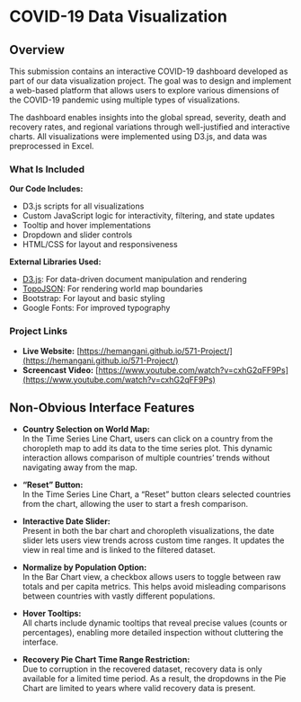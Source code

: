 # COVID-19 Data Visualization 

## Overview

This submission contains an interactive COVID-19 dashboard developed as part of our data visualization project. The goal was to design and implement a web-based platform that allows users to explore various dimensions of the COVID-19 pandemic using multiple types of visualizations.

The dashboard enables insights into the global spread, severity, death and recovery rates, and regional variations through well-justified and interactive charts. All visualizations were implemented using D3.js, and data was preprocessed in Excel.

### What Is Included

**Our Code Includes:**

- D3.js scripts for all visualizations
- Custom JavaScript logic for interactivity, filtering, and state updates
- Tooltip and hover implementations
- Dropdown and slider controls
- HTML/CSS for layout and responsiveness

**External Libraries Used:**

- [D3.js](https://d3js.org/): For data-driven document manipulation and rendering
- [TopoJSON](https://github.com/topojson/topojson): For rendering world map boundaries
- Bootstrap: For layout and basic styling
- Google Fonts: For improved typography

### Project Links

- **Live Website:** [https://hemangani.github.io/571-Project/](https://hemangani.github.io/571-Project/)
- **Screencast Video:** [https://www.youtube.com/watch?v=cxhG2qFF9Ps](https://www.youtube.com/watch?v=cxhG2qFF9Ps)

## Non-Obvious Interface Features

- **Country Selection on World Map:**  
  In the Time Series Line Chart, users can click on a country from the choropleth map to add its data to the time series plot. This dynamic interaction allows comparison of multiple countries’ trends without navigating away from the map.

- **“Reset” Button:**  
  In the Time Series Line Chart, a “Reset” button clears selected countries from the chart, allowing the user to start a fresh comparison.

- **Interactive Date Slider:**  
  Present in both the bar chart and choropleth visualizations, the date slider lets users view trends across custom time ranges. It updates the view in real time and is linked to the filtered dataset.

- **Normalize by Population Option:**  
  In the Bar Chart view, a checkbox allows users to toggle between raw totals and per capita metrics. This helps avoid misleading comparisons between countries with vastly different populations.

- **Hover Tooltips:**  
  All charts include dynamic tooltips that reveal precise values (counts or percentages), enabling more detailed inspection without cluttering the interface.

- **Recovery Pie Chart Time Range Restriction:**  
  Due to corruption in the recovered dataset, recovery data is only available for a limited time period. As a result, the dropdowns in the Pie Chart are limited to years where valid recovery data is present.
